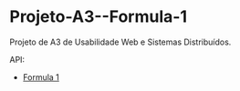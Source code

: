 # Projeto-A3--Formula-1
Projeto de A3 de Usabilidade Web e Sistemas Distribuídos.
<p>API:</p>
<ul>
  <li>
    <a href="https://documenter.getpostman.com/view/11586746/SztEa7bL"> Formula 1 </a>
        </li>
</ul>

